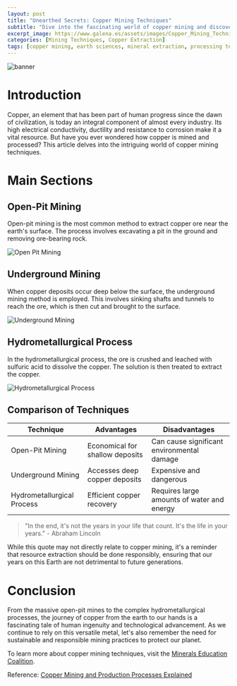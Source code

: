 ```yaml
---
layout: post
title: "Unearthed Secrets: Copper Mining Techniques"
subtitle: "Dive into the fascinating world of copper mining and discover the techniques used in the extraction and processing of this essential mineral."
excerpt_image: https://www.galena.es/assets/images/Copper_Mining_Techniques.png
categories: [Mining Techniques, Copper Extraction]
tags: [copper mining, earth sciences, mineral extraction, processing techniques]
---
```


![banner](https://www.galena.es/assets/images/Copper_Mining_Techniques.png "An infographic illustrating various copper mining techniques, including open-pit mining, underground mining, and hydrometallurgical processes, with labeled diagrams and images of equipment used in copper extraction and processing.")

# Introduction

Copper, an element that has been part of human progress since the dawn of civilization, is today an integral component of almost every industry. Its high electrical conductivity, ductility and resistance to corrosion make it a vital resource. But have you ever wondered how copper is mined and processed? This article delves into the intriguing world of copper mining techniques.

# Main Sections

## Open-Pit Mining

Open-pit mining is the most common method to extract copper ore near the earth's surface. The process involves excavating a pit in the ground and removing ore-bearing rock.

![Open Pit Mining](https://www.galena.es/assets/images/Open_Pit_Mining.png)

## Underground Mining

When copper deposits occur deep below the surface, the underground mining method is employed. This involves sinking shafts and tunnels to reach the ore, which is then cut and brought to the surface.

![Underground Mining](https://www.galena.es/assets/images/Underground_Mining.png)

## Hydrometallurgical Process

In the hydrometallurgical process, the ore is crushed and leached with sulfuric acid to dissolve the copper. The solution is then treated to extract the copper.

![Hydrometallurgical Process](https://www.galena.es/assets/images/Hydrometallurgical_Process.png)

## Comparison of Techniques

| Technique | Advantages | Disadvantages |
|---|---|---|
|Open-Pit Mining | Economical for shallow deposits | Can cause significant environmental damage |
|Underground Mining | Accesses deep copper deposits | Expensive and dangerous |
|Hydrometallurgical Process | Efficient copper recovery | Requires large amounts of water and energy |

> "In the end, it's not the years in your life that count. It's the life in your years." - Abraham Lincoln

While this quote may not directly relate to copper mining, it's a reminder that resource extraction should be done responsibly, ensuring that our years on this Earth are not detrimental to future generations.

# Conclusion

From the massive open-pit mines to the complex hydrometallurgical processes, the journey of copper from the earth to our hands is a fascinating tale of human ingenuity and technological advancement. As we continue to rely on this versatile metal, let's also remember the need for sustainable and responsible mining practices to protect our planet.

To learn more about copper mining techniques, visit the [Minerals Education Coalition](https://www.mineralseducationcoalition.org/).

Reference: [Copper Mining and Production Processes Explained](https://www.copperalliance.eu/about-copper/copper-mining-production/)